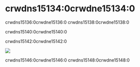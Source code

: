 # crwdns15134:0crwdne15134:0

crwdns15136:0crwdne15136:0 crwdns15138:0crwdne15138:0

 crwdns15140:0crwdne15140:0


crwdns15142:0crwdne15142:0

![](crwdns15144:0crwdne15144:0)

crwdns15146:0crwdne15146:0 crwdns15148:0crwdne15148:0

